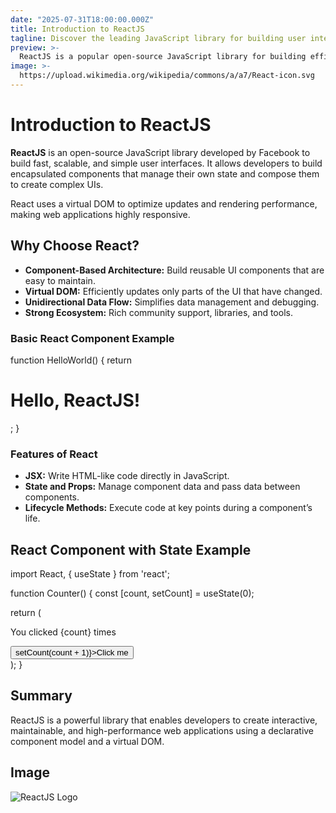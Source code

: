 ```yaml
---
date: "2025-07-31T18:00:00.000Z"
title: Introduction to ReactJS
tagline: Discover the leading JavaScript library for building user interfaces
preview: >-
  ReactJS is a popular open-source JavaScript library for building efficient and flexible user interfaces. Originally developed by Facebook, React has become a standard tool in modern web development.
image: >-
  https://upload.wikimedia.org/wikipedia/commons/a/a7/React-icon.svg
---
```


# Introduction to ReactJS

**ReactJS** is an open-source JavaScript library developed by Facebook to build fast, scalable, and simple user interfaces. It allows developers to build encapsulated components that manage their own state and compose them to create complex UIs.

React uses a virtual DOM to optimize updates and rendering performance, making web applications highly responsive.

## Why Choose React?

- **Component-Based Architecture:** Build reusable UI components that are easy to maintain.
- **Virtual DOM:** Efficiently updates only parts of the UI that have changed.
- **Unidirectional Data Flow:** Simplifies data management and debugging.
- **Strong Ecosystem:** Rich community support, libraries, and tools.

### Basic React Component Example

function HelloWorld() {
return <h1>Hello, ReactJS!</h1>;
}

### Features of React

- **JSX:** Write HTML-like code directly in JavaScript.
- **State and Props:** Manage component data and pass data between components.
- **Lifecycle Methods:** Execute code at key points during a component’s life.

## React Component with State Example

import React, { useState } from 'react';

function Counter() {
const [count, setCount] = useState(0);

return (

<div>
<p>You clicked {count} times</p>
<button onClick={() => setCount(count + 1)}>Click me</button>
</div>
);
}

## Summary

ReactJS is a powerful library that enables developers to create interactive, maintainable, and high-performance web applications using a declarative component model and a virtual DOM.

## Image

![ReactJS Logo](https://upload.wikimedia.org/wikipedia/commons/a/a7/React-icon.svg)
